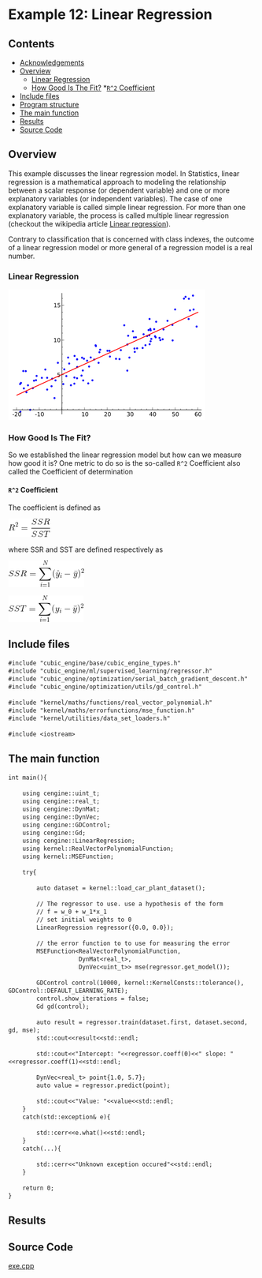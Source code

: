 # Example 12: Linear Regression

## Contents
* [Acknowledgements](#ackw)
* [Overview](#overview) 
    * [Linear Regression](#linear_regression)
    * [How Good Is The Fit?](#how_good_is_the_fit)
        *[```R^2``` Coefficient](#r2_coefficient)
* [Include files](#include_files)
* [Program structure](#prg_struct)
* [The main function](#m_func)
* [Results](#results)
* [Source Code](#source_code)

## <a name="overview"></a> Overview

This example discusses the linear regression model. In Statistics, linear regression is a mathematical approach to modeling
the relationship between a scalar response (or dependent variable) and one or more explanatory variables (or independent variables).
The case of one explanatory variable is called simple linear regression.  For more than one explanatory variable, the process is called multiple linear regression
(checkout the wikipedia article <a href="https://en.wikipedia.org/wiki/Linear_regression">Linear regression</a>).

Contrary to classification that is concerned with
class indexes, the outcome of a linear regression model or more general of a regression model is a real number.

### <a name="linear_regression"></a> Linear Regression

![LinearRegression](linear_regression.png)

### <a name="how_good_is_the_fit"></a> How Good Is The Fit?

So we established the linear regression  model but how can we measure how good it is?
One metric to do so is the so-called ```R^2``` Coefficient also called the Coefficient of determination

#### <a name="r2_coefficient"></a> ```R^2``` Coefficient

The coefficient is defined as

![R2](r2.gif)

where  SSR and SST are defined respectively as


![SSR](ssr.gif)

![SST](sst.gif)

## <a name="include_files"></a> Include files

```
#include "cubic_engine/base/cubic_engine_types.h"
#include "cubic_engine/ml/supervised_learning/regressor.h"
#include "cubic_engine/optimization/serial_batch_gradient_descent.h"
#include "cubic_engine/optimization/utils/gd_control.h"

#include "kernel/maths/functions/real_vector_polynomial.h"
#include "kernel/maths/errorfunctions/mse_function.h"
#include "kernel/utilities/data_set_loaders.h"

#include <iostream>
```

## <a name="m_func"></a> The main function

```
int main(){

    using cengine::uint_t;
    using cengine::real_t;
    using cengine::DynMat;
    using cengine::DynVec;
    using cengine::GDControl;
    using cengine::Gd;
    using cengine::LinearRegression;
    using kernel::RealVectorPolynomialFunction;
    using kernel::MSEFunction;

    try{

        auto dataset = kernel::load_car_plant_dataset();

        // The regressor to use. use a hypothesis of the form
        // f = w_0 + w_1*x_1
        // set initial weights to 0
        LinearRegression regressor({0.0, 0.0});

        // the error function to to use for measuring the error
        MSEFunction<RealVectorPolynomialFunction,
                    DynMat<real_t>,
                    DynVec<uint_t>> mse(regressor.get_model());

        GDControl control(10000, kernel::KernelConsts::tolerance(), GDControl::DEFAULT_LEARNING_RATE);
        control.show_iterations = false;
        Gd gd(control);

        auto result = regressor.train(dataset.first, dataset.second, gd, mse);
        std::cout<<result<<std::endl;

        std::cout<<"Intercept: "<<regressor.coeff(0)<<" slope: "<<regressor.coeff(1)<<std::endl;

        DynVec<real_t> point{1.0, 5.7};
        auto value = regressor.predict(point);

        std::cout<<"Value: "<<value<<std::endl;
    }
    catch(std::exception& e){

        std::cerr<<e.what()<<std::endl;
    }
    catch(...){

        std::cerr<<"Unknown exception occured"<<std::endl;
    }

    return 0;
}

```

## <a name="results"></a> Results

## <a name="source_code"></a> Source Code

<a href="../exe.cpp">exe.cpp</a>
